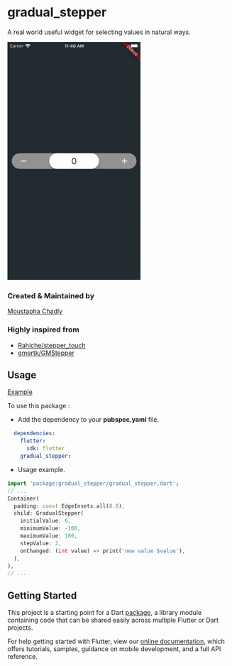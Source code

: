 # gradual_stepper

A real world useful widget for selecting values in natural ways.

<img src="steppergif.gif?raw=true" width="300"/>

### Created & Maintained by

[Moustapha Chadly](https://github.com/moustaphachadly)

### Highly inspired from

- [Rahiche/stepper_touch](https://github.com/Rahiche/stepper_touch)
- [gmertk/GMStepper](https://github.com/gmertk/GMStepper)

## Usage

[Example](https://github.com/moustaphachadly/gradual_stepper/blob/develop/example/lib/main.dart)

To use this package :

* Add the dependency to your **pubspec.yaml** file.

```yaml
  dependencies:
    flutter:
      sdk: flutter
    gradual_stepper:
```

* Usage example.

```dart
import 'package:gradual_stepper/gradual_stepper.dart';
// ...
Container(
  padding: const EdgeInsets.all(8.0),
  child: GradualStepper(
    initialValue: 0,
    minimumValue: -100,
    maximumValue: 100,
    stepValue: 2,
    onChanged: (int value) => print('new value $value'),
  ),
),
// ...
```

## Getting Started

This project is a starting point for a Dart
[package](https://flutter.dev/developing-packages/),
a library module containing code that can be shared easily across
multiple Flutter or Dart projects.

For help getting started with Flutter, view our 
[online documentation](https://flutter.dev/docs), which offers tutorials, 
samples, guidance on mobile development, and a full API reference.
